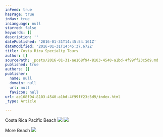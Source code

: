 ```yaml
---
inFeed: true
hasPage: true
inNav: true
inLanguage: null
starred: false
keywords: []
description: ''
datePublished: '2016-01-31T14:45:54.161Z'
dateModified: '2016-01-31T14:45:37.672Z'
title: Costa Rica Specialty Tours
author: []
sourcePath: _posts/2016-01-31-ae168f94-8103-4540-a1bd-4f99ff23c5d9.md
published: true
authors: []
publisher:
  name: null
  domain: null
  url: null
  favicon: null
url: ae168f94-8103-4540-a1bd-4f99ff23c5d9/index.html
_type: Article

---
```

Costa Rica Pacific Beach
![](https://the-grid-user-content.s3-us-west-2.amazonaws.com/c1d16486-342b-4837-8f01-fd480731abc1.jpg)
![](https://the-grid-user-content.s3-us-west-2.amazonaws.com/c97836cf-a845-4fdc-9ba7-5e032a3e45cb.jpg)

More Beach
![](https://the-grid-user-content.s3-us-west-2.amazonaws.com/1300ea42-0cde-4e56-8fea-b6327e0ffc9d.jpg)